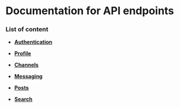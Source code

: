 # Documentation for API endpoints

### List of content 

* **[Authentication](https://github.com/meanwise-eng/meanwise-server/blob/master/docs/auth.md)**

* **[Profile](https://github.com/meanwise-eng/meanwise-server/blob/master/docs/profile.md)**

* **[Channels](https://github.com/meanwise-eng/meanwise-server/blob/master/docs/channels.md)**

* **[Messaging](https://github.com/meanwise-eng/meanwise-server/blob/master/docs/messaging.md)**

* **[Posts](https://github.com/meanwise-eng/meanwise-server/blob/master/docs/post.md)**

* **[Search](https://github.com/meanwise-eng/meanwise-server/blob/master/docs/search.md)**